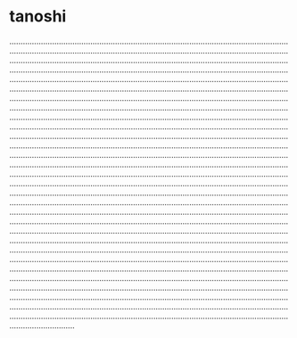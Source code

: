 # tanoshi
.....................................................................................................................................................................................................................................................................................................................................................................................................................................................................................................................................................................................................................................................................................................................................................................................................................................................................................................................................................................................................................................................................................................................................................................................................................................................................................................................................................................................................................................................................................................................................................................................................................................................................................................................................................................................................................................................................................................................................................................................................................................................................................................................................................................................................................................................................................................................................................................................................................................................................................................................................................................................................................................................................................................................................................................................................................................................................................................................................................................................................................................................................................................................................................................................................................................................................................................................................................................................................................................................................................................................................................................................................................................................................................................................................................................................................................................................................................................